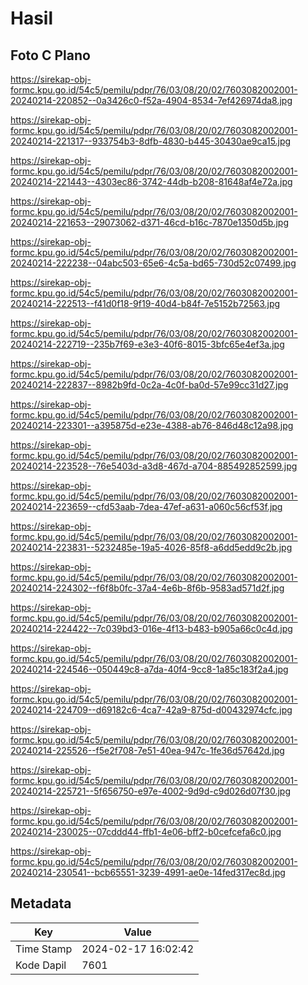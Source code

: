 # Hasil

## Foto C Plano

https://sirekap-obj-formc.kpu.go.id/54c5/pemilu/pdpr/76/03/08/20/02/7603082002001-20240214-220852--0a3426c0-f52a-4904-8534-7ef426974da8.jpg

https://sirekap-obj-formc.kpu.go.id/54c5/pemilu/pdpr/76/03/08/20/02/7603082002001-20240214-221317--933754b3-8dfb-4830-b445-30430ae9ca15.jpg

https://sirekap-obj-formc.kpu.go.id/54c5/pemilu/pdpr/76/03/08/20/02/7603082002001-20240214-221443--4303ec86-3742-44db-b208-81648af4e72a.jpg

https://sirekap-obj-formc.kpu.go.id/54c5/pemilu/pdpr/76/03/08/20/02/7603082002001-20240214-221653--29073062-d371-46cd-b16c-7870e1350d5b.jpg

https://sirekap-obj-formc.kpu.go.id/54c5/pemilu/pdpr/76/03/08/20/02/7603082002001-20240214-222238--04abc503-65e6-4c5a-bd65-730d52c07499.jpg

https://sirekap-obj-formc.kpu.go.id/54c5/pemilu/pdpr/76/03/08/20/02/7603082002001-20240214-222513--f41d0f18-9f19-40d4-b84f-7e5152b72563.jpg

https://sirekap-obj-formc.kpu.go.id/54c5/pemilu/pdpr/76/03/08/20/02/7603082002001-20240214-222719--235b7f69-e3e3-40f6-8015-3bfc65e4ef3a.jpg

https://sirekap-obj-formc.kpu.go.id/54c5/pemilu/pdpr/76/03/08/20/02/7603082002001-20240214-222837--8982b9fd-0c2a-4c0f-ba0d-57e99cc31d27.jpg

https://sirekap-obj-formc.kpu.go.id/54c5/pemilu/pdpr/76/03/08/20/02/7603082002001-20240214-223301--a395875d-e23e-4388-ab76-846d48c12a98.jpg

https://sirekap-obj-formc.kpu.go.id/54c5/pemilu/pdpr/76/03/08/20/02/7603082002001-20240214-223528--76e5403d-a3d8-467d-a704-885492852599.jpg

https://sirekap-obj-formc.kpu.go.id/54c5/pemilu/pdpr/76/03/08/20/02/7603082002001-20240214-223659--cfd53aab-7dea-47ef-a631-a060c56cf53f.jpg

https://sirekap-obj-formc.kpu.go.id/54c5/pemilu/pdpr/76/03/08/20/02/7603082002001-20240214-223831--5232485e-19a5-4026-85f8-a6dd5edd9c2b.jpg

https://sirekap-obj-formc.kpu.go.id/54c5/pemilu/pdpr/76/03/08/20/02/7603082002001-20240214-224302--f6f8b0fc-37a4-4e6b-8f6b-9583ad571d2f.jpg

https://sirekap-obj-formc.kpu.go.id/54c5/pemilu/pdpr/76/03/08/20/02/7603082002001-20240214-224422--7c039bd3-016e-4f13-b483-b905a66c0c4d.jpg

https://sirekap-obj-formc.kpu.go.id/54c5/pemilu/pdpr/76/03/08/20/02/7603082002001-20240214-224546--050449c8-a7da-40f4-9cc8-1a85c183f2a4.jpg

https://sirekap-obj-formc.kpu.go.id/54c5/pemilu/pdpr/76/03/08/20/02/7603082002001-20240214-224709--d69182c6-4ca7-42a9-875d-d00432974cfc.jpg

https://sirekap-obj-formc.kpu.go.id/54c5/pemilu/pdpr/76/03/08/20/02/7603082002001-20240214-225526--f5e2f708-7e51-40ea-947c-1fe36d57642d.jpg

https://sirekap-obj-formc.kpu.go.id/54c5/pemilu/pdpr/76/03/08/20/02/7603082002001-20240214-225721--5f656750-e97e-4002-9d9d-c9d026d07f30.jpg

https://sirekap-obj-formc.kpu.go.id/54c5/pemilu/pdpr/76/03/08/20/02/7603082002001-20240214-230025--07cddd44-ffb1-4e06-bff2-b0cefcefa6c0.jpg

https://sirekap-obj-formc.kpu.go.id/54c5/pemilu/pdpr/76/03/08/20/02/7603082002001-20240214-230541--bcb65551-3239-4991-ae0e-14fed317ec8d.jpg


## Metadata

| Key        | Value               |
| ---------- | ------------------- |
| Time Stamp | 2024-02-17 16:02:42 |
| Kode Dapil | 7601                |



